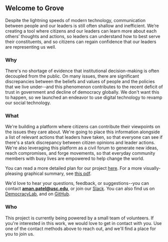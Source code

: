 ## Welcome to Grove

Despite the lightning speeds of modern technology, communication between people and our leaders is still often shallow and inefficient. We’re creating a tool where citizens and our leaders can learn more about each others’ thoughts and actions, so leaders can understand how to best serve their constituents, and so citizens can regain confidence that our leaders are representing us well.

### Why

There's no shortage of evidence that institutional decision-making is often decoupled from the public. On many issues, there are significant discrepancies between the beliefs and values of people and the policies that we live under--and this phenomenon contributes to the recent deficit of trust in government and decline of democracy globally. We don't want this to happen, so we launched an endeavor to use digital technology to revamp our social technology.

### What

We're building a platform where citizens can contribute their viewpoints on the issues they care about. We're going to place this information alongside a list of relevant actions that leaders have taken, so that everyone can see if there's a stark discrepancy between citizen opinions and leader actions. We're also leveraging this platform as a civil forum to generate new ideas, reach compromises, and forge movements, so that everyday community members with busy lives are empowered to help change the world.

You can read a more detailed plan for our project [here](https://drive.google.com/file/d/1lZG2yooQQkdqciivbUMlZqJaSSl4Qgbd/view?usp=sharing). For a more visually-pleasing graphical summary, see [this pdf](https://github.com/groveapp/groveapp.github.io/blob/main/A%20Visual%20Summary%20of%20Grove.pdf).

We'd love to hear your questions, feedback, or suggestions--you can contact **aman.patel@usc.edu**, or join our [Slack](https://join.slack.com/t/groveanaccoun-hnm5149/shared_invite/zt-uobnx8ia-VkI1zfJR5r95y3VtDui7DQ). You can also find us on [DemocracyLab](https://www.democracylab.org/index/?section=AboutProject&id=638), and on [GitHub](https://github.com/groveapp).

### Who

This project is currently being powered by a small team of volunteers. If you're interested in this work, we would love to get in contact with you. Use one of the contact methods above to reach out, and we'll find a place for you to join us.
